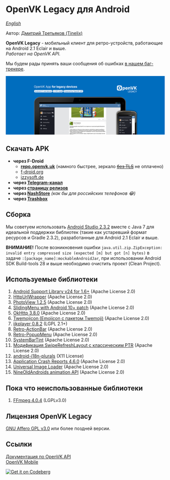# OpenVK Legacy для Android

_[English](README.md)_

Автор: [Дмитрий Третьяков (Tinelix)](https://github.com/tretdm)

**OpenVK Legacy** - мобильный клиент для ретро-устройств, работающие на Android 2.1 Eclair и выше.\
_Работает на OpenVK API._

Мы будем рады принять ваши сообщения об ошибках [в нашем баг-трекере](https://github.com/openvk/mobile-android-legacy/projects/1).

![featureGraphic](fastlane/metadata/android/en-US/images/featureGraphic.png)

## Скачать APK
* **через F-Droid**
  * **[repo.openvk.uk](https://repo.openvk.uk/repo/)** (намного быстрее, зеркало ~~[без TLS](http://repo.openvk.co/repo/)~~ не оплачено)
  * [f-droid.org](https://f-droid.org/packages/uk.openvk.android.legacy/)
  * [izzysoft.de](https://apt.izzysoft.de/fdroid/index/apk/uk.openvk.android.legacy)
* **через [Telegram-канал](https://t.me/+nPLHBZqAsFlhYmIy)**
* **через [страницу релизов](https://github.com/openvk/mobile-android-legacy/releases/latest)**
* **через [NashStore](https://store.nashstore.ru/store/637cc36cfb3ed38835524503)** _(как бы для российских телефонов 😂)_
* **через [Trashbox](https://trashbox.ru/topics/164477/openvk-legacy)**

## Сборка
Мы советуем использовать [Android Studio 2.3.2](https://developer.android.com/studio/archive) вместе с Java 7 для идеальной поддержки библиотек (такие как устаревший формат ресурсов и Gradle 2.3.2), разработанные для Android 2.1 Eclair и выше.

**ВНИМАНИЕ!** После возникновения ошибки `java.util.zip.ZipException: invalid entry compressed size (expected [m] but got [n] bytes)` в задаче `:[package_name]:mockableAndroidJar`, при использовании Android SDK Build-tools 28 и выше необходимо очистить проект (Clean Project).

## Используемые библиотеки
1. [Android Support Library v24 for 1.6+](https://developer.android.com/topic/libraries/support-library) (Apache License 2.0)
2. [HttpUrlWrapper](https://github.com/tinelix/httpurlwrapper) (Apache License 2.0)
3. [PhotoView 1.2.5](https://github.com/Baseflow/PhotoView/tree/v1.2.5) (Apache License 2.0)
4. [SlidingMenu with Android 10+ patch](https://github.com/tinelix/SlidingMenu) (Apache License 2.0)
5. [OkHttp 3.8.0](https://square.github.io/okhttp/) (Apache License 2.0)
6. [Twemojicon (Emojicon с пакетом Twemoji)](https://github.com/rockerhieu/emojicon/tree/1.2) (Apache License 2.0)
7. [ijkplayer 0.8.2](https://github.com/bilibili/ijkplayer/tree/k0.6.2) (LGPL 2.1+)
8. [Retro-ActionBar](https://github.com/tinelix/retro-actionbar) (Apache License 2.0)
9. [Retro-PopupMenu](https://github.com/tinelix/retro-popupmenu) (Apache License 2.0)
10. [SystemBarTint](https://github.com/jgilfelt/SystemBarTint) (Apache License 2.0)
11. [Модификация SwipeRefreshLayout с классическим PTR](https://github.com/xyxyLiu/SwipeRefreshLayout) (Apache License 2.0)
12. [android-i18n-plurals](https://github.com/populov/android-i18n-plurals) (X11 License)
13. [Application Crash Reports 4.6.0](https://github.com/ACRA/acra/tree/acra-4.6.0) (Apache License 2.0)
14. [Universal Image Loader](https://github.com/nostra13/Android-Universal-Image-Loader/tree/v1.9.5) (Apache License 2.0)
15. [NineOldAndroids animation API](https://github.com/JakeWharton/NineOldAndroids) (Apache License 2.0)

## Пока что неиспользованные библиотеки
1. [FFmpeg 4.0.4](https://github.com/FFmpeg/FFmpeg/tree/n4.0.4) (LGPLv3.0)

## Лицензия OpenVK Legacy
[GNU Affero GPL v3.0](COPYING) или более поздней версии.

## Ссылки
[Документация по OpenVK API](https://docs.openvk.su/openvk_engine/api/description/)\
[OpenVK Mobile](https://openvk.uk/app)

<a href="https://codeberg.org/OpenVK/mobile-android-legacy">
    <img alt="Get it on Codeberg" src="https://codeberg.org/Codeberg/GetItOnCodeberg/media/branch/main/get-it-on-blue-on-white.png" height="60">
</a>
